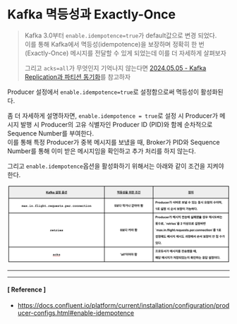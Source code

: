 # Kafka 멱등성과 Exactly-Once

> Kafka 3.0부터 `enable.idempotence=true`가 default값으로 변경 되었다.<br>
> 이를 통해 Kafka에서 멱등성(idempotence)을 보장하며 정확히 한 번(Exactly-Once) 메시지를 전달할 수 있게 되었는데 이를 더 자세하게 살펴보자
> 
> 그리고 `acks=all`가 무엇인지 기억나지 않는다면 [2024.05.05 - Kafka Replication과 파티션 동기화](2024.05.05%20-%20Kafka%20Replication과%20파티션%20동기화.md)를 참고하자

Producer 설정에서 `enable.idempotence=true`로 설정함으로써 멱등성이 활성화된다.

좀 더 자세하게 설명하자면, `enable.idempotence = true`로 설정 시 Producer가 메시지 발행 시 Producer의 고유 식별자인 Producer ID (PID)와 함께 순차적으로 Sequence Number를 부여한다.<br>
이를 통해 특정 Producer가 중복 메시지를 보냈을 때, Broker가 PID와 Sequence Number를 통해 이미 받은 메시지임을 확인하고 추가 처리를 하지 않는다. 


그리고 `enable.idempotence`옵션을 활성화하기 위해서는 아래와 같이 조건을 지켜야한다.

<img src="../image/Image04.png" width="800px" height="auto">

---
---

#### [ Reference ]
- https://docs.confluent.io/platform/current/installation/configuration/producer-configs.html#enable-idempotence